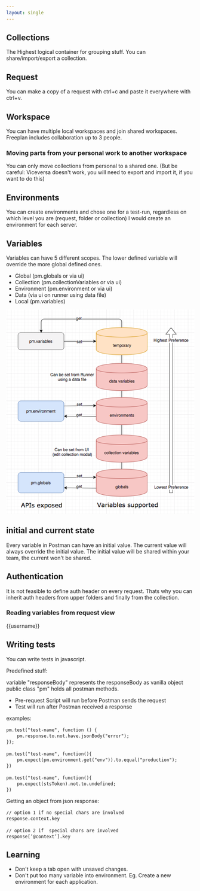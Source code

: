 ```yaml
---
layout: single
---
```


## Collections
The Highest logical container for grouping stuff. You can share/import/export a collection.

## Request
You can make a copy of a request with ctrl+c and paste it everywhere with ctrl+v. 

## Workspace
You can have multiple local workspaces and join shared workspaces. Freeplan includes collaboration up to 3 people.

### Moving parts from your personal work to another workspace
You can only move collections from personal to a shared one. (But be careful: Viceversa doesn't work, you will need to export and import it, if you want to do this)

## Environments
You can create environments and chose one for a test-run, regardless on which level you are (request, folder or collection) 
I would create an environment for each server. 

## Variables
Variables can have 5 different scopes. The lower defined variable will override the more global defined ones.

* Global (pm.globals or via ui)
* Collection (pm.collectionVariables or via ui)
* Environment (pm.environment or via ui)
* Data (via ui on runner using data file)
* Local (pm.variables)

![variable precedence](./Variables-Chart.png)

## initial and current state
Every variable in Postman can have an initial value. The current value will always override the initial value. 
The initial value will be shared within your team, the current won't be shared.

## Authentication
It is not feasible to define auth header on every request. Thats why you can inherit auth headers from upper folders and finally from the collection. 

### Reading variables from request view
{{username}}

## Writing tests
You can write tests in javascript.

Predefined stuff:

variable "responseBody" represents the responseBody as vanilla object
public class "pm" holds all postman methods. 
  

* Pre-request Script will run before Postman sends the request
* Test will run after Postman received a response

examples:
```
pm.test("test-name", function () { 
    pm.response.to.not.have.jsonBody("error"); 
});

pm.test("test-name", function(){
    pm.expect(pm.environment.get("env")).to.equal("production");
})

pm.test("test-name", function(){
    pm.expect(stsToken).not.to.undefined;
})
```

Getting an object from json response:

```
// option 1 if no special chars are involved
response.context.key

// option 2 if  special chars are involved
response[’@context’].key
```

## Learning
* Don't keep a tab open with unsaved changes. 
* Don't put too many variable into environment. Eg. Create a new environment for each application. 
